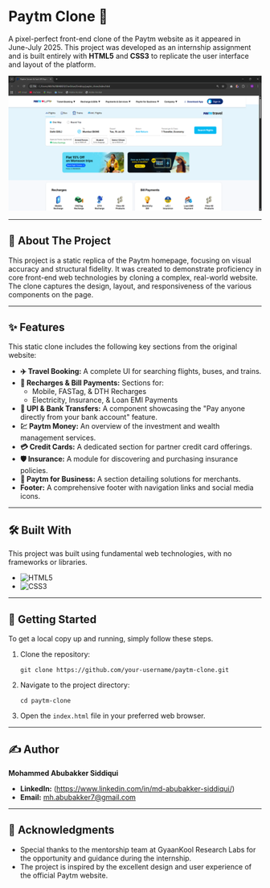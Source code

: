 # Paytm Clone 🚀

A pixel-perfect front-end clone of the Paytm website as it appeared in June-July 2025. This project was developed as an internship assignment and is built entirely with **HTML5** and **CSS3** to replicate the user interface and layout of the platform.

![Paytm Clone Screenshot](paytm-ss.png)

---

## 📖 About The Project

This project is a static replica of the Paytm homepage, focusing on visual accuracy and structural fidelity. It was created to demonstrate proficiency in core front-end web technologies by cloning a complex, real-world website. The clone captures the design, layout, and responsiveness of the various components on the page.

---

## ✨ Features

This static clone includes the following key sections from the original website:
- **✈️ Travel Booking:** A complete UI for searching flights, buses, and trains.
- **📱 Recharges & Bill Payments:** Sections for:
  - Mobile, FASTag, & DTH Recharges
  - Electricity, Insurance, & Loan EMI Payments
- **💸 UPI & Bank Transfers:** A component showcasing the "Pay anyone directly from your bank account" feature.
- **💹 Paytm Money:** An overview of the investment and wealth management services.
- **💳 Credit Cards:** A dedicated section for partner credit card offerings.
- **🛡️ Insurance:** A module for discovering and purchasing insurance policies.
- **🏢 Paytm for Business:** A section detailing solutions for merchants.
- **Footer:** A comprehensive footer with navigation links and social media icons.

---

## 🛠️ Built With

This project was built using fundamental web technologies, with no frameworks or libraries.

*   ![HTML5](https://img.shields.io/badge/html5-%23E34F26.svg?style=for-the-badge&logo=html5&logoColor=white)
*   ![CSS3](https://img.shields.io/badge/css3-%231572B6.svg?style=for-the-badge&logo=css3&logoColor=white)

---

## 🚀 Getting Started

To get a local copy up and running, simply follow these steps.

1.  Clone the repository:
    ```
    git clone https://github.com/your-username/paytm-clone.git
    ```
2.  Navigate to the project directory:
    ```
    cd paytm-clone
    ```
3.  Open the `index.html` file in your preferred web browser.

---

## ✍️ Author

**Mohammed Abubakker Siddiqui**

-   **LinkedIn:** (https://www.linkedin.com/in/md-abubakker-siddiqui/)
-   **Email:** mh.abubakker7@gmail.com

---

## 🙏 Acknowledgments

*   Special thanks to the mentorship team at GyaanKool Research Labs for the opportunity and guidance during the internship.
*   The project is inspired by the excellent design and user experience of the official Paytm website.

```
